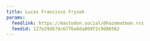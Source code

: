 ```yaml
---
title: Lucas Francisco Fryzek
params:
  feedlink: https://mastodon.social/@hazematman.rss
  feedid: 127e29d674c6776a6da809f2c9d86562
---
```

